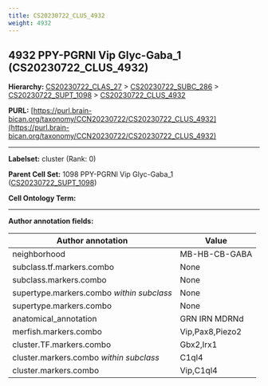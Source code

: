 ```yaml
---
title: CS20230722_CLUS_4932
weight: 4932
---
```

## 4932 PPY-PGRNl Vip Glyc-Gaba_1 (CS20230722_CLUS_4932)
<b>Hierarchy: </b>
[CS20230722_CLAS_27](../CS20230722_CLAS_27) >
[CS20230722_SUBC_286](../CS20230722_SUBC_286) >
[CS20230722_SUPT_1098](../CS20230722_SUPT_1098) >
[CS20230722_CLUS_4932](../CS20230722_CLUS_4932)

**PURL:** [https://purl.brain-bican.org/taxonomy/CCN20230722/CS20230722_CLUS_4932](https://purl.brain-bican.org/taxonomy/CCN20230722/CS20230722_CLUS_4932)

---


**Labelset:** cluster (Rank: 0)

**Parent Cell Set:** 1098 PPY-PGRNl Vip Glyc-Gaba_1 ([CS20230722_SUPT_1098](../CS20230722_SUPT_1098))



**Cell Ontology Term:** 

[MARKER GENES.]: #


---

[TRANSFERRED ANNOTATIONS.]: #


[AUTHOR ANNOTATION FIELDS.]: #


**Author annotation fields:**

| Author annotation | Value |
|-------------------|-------|
|neighborhood|MB-HB-CB-GABA|
|subclass.tf.markers.combo|None|
|subclass.markers.combo|None|
|supertype.markers.combo _within subclass_|None|
|supertype.markers.combo|None|
|anatomical_annotation|GRN IRN MDRNd|
|merfish.markers.combo|Vip,Pax8,Piezo2|
|cluster.TF.markers.combo|Gbx2,Irx1|
|cluster.markers.combo _within subclass_|C1ql4|
|cluster.markers.combo|Vip,C1ql4|
